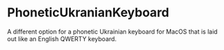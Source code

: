 # PhoneticUkranianKeyboard
A different option for a phonetic Ukrainian keyboard for MacOS that is laid out like an English QWERTY keyboard.
